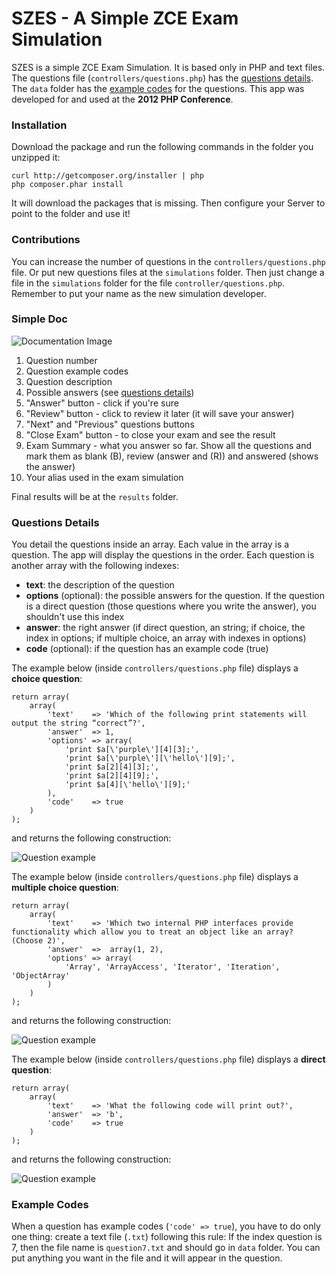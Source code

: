 # SZES - A Simple ZCE Exam Simulation

SZES is a simple ZCE Exam Simulation. It is based only in PHP and text files.
The questions file (`controllers/questions.php`) has the [questions details](#Questions).
The `data` folder has the [example codes](#Codes) for the questions.
This app was developed for and used at the **2012 PHP Conference**.

### Installation

Download the package and run the following commands in the folder you unzipped it:

    curl http://getcomposer.org/installer | php
    php composer.phar install

It will download the packages that is missing.
Then configure your Server to point to the folder and use it!

### Contributions

You can increase the number of questions in the `controllers/questions.php` file.
Or put new questions files at the `simulations` folder.
Then just change a file in the `simulations` folder for the file `controller/questions.php`.
Remember to put your name as the new simulation developer.

### Simple Doc

![Documentation Image](https://raw.github.com/mlalbuquerque/SZES/master/web/images/doc.png)

1. Question number
2. Question example codes
3. Question description
4. Possible answers (see [questions details](#Questions))
5. "Answer" button - click if you're sure
6. "Review" button - click to review it later (it will save your answer)
7. "Next" and "Previous" questions buttons
8. "Close Exam" button - to close your exam and see the result
9. Exam Summary - what you answer so far. Show all the questions and mark them as blank (B), review (answer and (R)) and answered (shows the answer)
10. Your alias used in the exam simulation

Final results will be at the `results` folder.

### <a name="Questions">Questions Details</a>

You detail the questions inside an array. Each value in the array is a question.
The app will display the questions in the order. Each question is another array with the following indexes:

* **text**: the description of the question
* **options** (optional): the possible answers for the question. If the question is a direct question (those questions where you write the answer), you shouldn't use this index
* **answer**: the right answer (if direct question, an string; if choice, the index in options; if multiple choice, an array with indexes in options)
* **code** (optional): if the question has an example code (true)

The example below (inside `controllers/questions.php` file) displays a **choice question**:

    return array(
        array(
            'text'    => 'Which of the following print statements will output the string “correct”?',
            'answer'  => 1,
            'options' => array(
                'print $a[\'purple\'][4][3];',
                'print $a[\'purple\'][\'hello\'][9];',
                'print $a[2][4][3];',
                'print $a[2][4][9];',
                'print $a[4][\'hello\'][9];'
            ),
            'code'    => true
        )
    );

and returns the following construction:

![Question example](https://raw.github.com/mlalbuquerque/SZES/master/web/images/question-choice.png)

The example below (inside `controllers/questions.php` file) displays a **multiple choice question**:

    return array(
        array(
            'text'    => 'Which two internal PHP interfaces provide functionality which allow you to treat an object like an array? (Choose 2)',
            'answer'  =>  array(1, 2),
            'options' => array(
                'Array', 'ArrayAccess', 'Iterator', 'Iteration', 'ObjectArray'
            )
        )
    );

and returns the following construction:

![Question example](https://raw.github.com/mlalbuquerque/SZES/master/web/images/question-multiple-choice.png)

The example below (inside `controllers/questions.php` file) displays a **direct question**:

    return array(
        array(
            'text'    => 'What the following code will print out?',
            'answer'  => 'b',
            'code'    => true
        )
    );

and returns the following construction:

![Question example](https://raw.github.com/mlalbuquerque/SZES/master/web/images/question-direct.png)

### <a name="Codes">Example Codes</a>

When a question has example codes (`'code' => true`), you have to do only one thing: create a text file (`.txt`) following this rule:
If the index question is 7, then the file name is `question7.txt` and should go in `data` folder. You can put anything you want in the file and it will appear in the question.